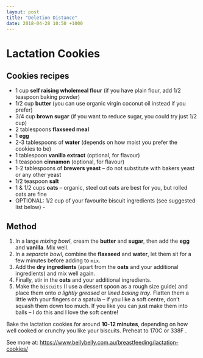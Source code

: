 ```yaml
---
layout: post
title: "Deletion Distance"
date: 2018-04-28 10:50 +1000
---
```

# Lactation Cookies

## Cookies recipes
* 1 cup **self raising wholemeal flour** (if you have plain flour, add 1/2 teaspoon baking powder) 
* 1/2 cup **butter** (you can use organic virgin coconut oil instead if you prefer) 
* 3/4 cup **brown sugar** (if you want to reduce sugar, you could try just 1/2 cup) 
* 2 tablespoons **flaxseed meal** 
* 1 **egg** 
* 2-3 tablespoons of **water** (depends on how moist you prefer the cookies to be) 
* 1 tablespoon **vanilla extract** (optional, for flavour) 
* 1 teaspoon **cinnamon** (optional, for flavour) 
* 1-2 tablespoons of **brewers yeast** – do not substitute with bakers yeast or any other yeast 
* 1/2 teaspoon **salt** 
* 1 & 1/2 cups **oats** – organic, steel cut oats are best for you, but rolled oats are fine 
* OPTIONAL: 1/2 cup of your favourite biscuit ingredients (see suggested list below) - 


## Method
1. In a large _mixing bowl_, cream the **butter** and **sugar**, then add the **egg** and **vanilla**. Mix well. 
2. In a _separate bowl_, combine the **flaxseed** and **water**, let them sit for a few minutes before adding to `mix`. 
3. Add the **dry ingredients** (apart from the **oats** and your additional ingredients) and mix well again. 
4. Finally, stir in the **oats** and your additional ingredients. 
5. Make the `biscuits` (I use a dessert spoon as a rough size guide) and place them onto _a lightly greased_ or _lined baking tray_. Flatten them a little with your fingers or a spatula – if you like a soft centre, don’t squash them down too much. If you like you can just make them into balls – I do this and I love the soft centre!

Bake the lactation cookies for around **10-12 minutes**, depending on how well cooked or crunchy you like your biscuits. Preheat to 170C or 338F .

See more at: https://www.bellybelly.com.au/breastfeeding/lactation-cookies/